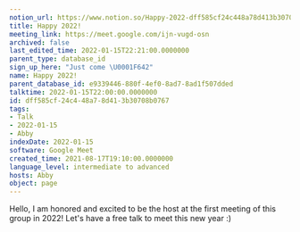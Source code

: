 ```yaml
---
notion_url: https://www.notion.so/Happy-2022-dff585cf24c448a78d413b30708b0767
title: Happy 2022!
meeting_link: https://meet.google.com/ijn-vugd-osn
archived: false
last_edited_time: 2022-01-15T22:21:00.0000000
parent_type: database_id
sign_up_here: "Just come \U0001F642"
name: Happy 2022!
parent_database_id: e9339446-880f-4ef0-8ad7-8ad1f507dded
talktime: 2022-01-15T22:00:00.0000000
id: dff585cf-24c4-48a7-8d41-3b30708b0767
tags:
- Talk
- 2022-01-15
- Abby
indexDate: 2022-01-15
software: Google Meet
created_time: 2021-08-17T19:10:00.0000000
language_level: intermediate to advanced
hosts: Abby
object: page
---
```


Hello, I am honored and excited to be the host at the first meeting of this group in 2022! Let's have a free talk to meet this new year :)





